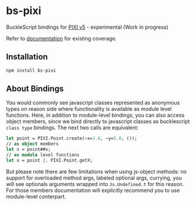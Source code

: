 # bs-pixi
BuckleScript bindings for [PIXI v5](https://github.com/pixijs) - experimental (Work in progress)

Refer to [documentation](https://ambientlight.github.io/bs-pixi) for existing coverage.

## Installation

```bash
npm install bs-pixi
```

## About Bindings

You would commonly see javascript classes represented as anonymous types on reason side where functionality is available as module level functions. Here, in addition to module-level bindings, you can also access object members, since we bind directly to javascript classes as bucklescript `class type` bindings. The next two calls are equivalent:

```ocaml
let point = PIXI.Point.create(~x=1.0, ~y=5.0, ());
// as object members
let x = point##x;
// as module level functions
let x = point |. PIXI.Point.getX;
```

But please note there are few limitations when using js-object methods: no support for overloaded method args, labeled optional args, currying, you will  see optionals arguments wrapped into `Js.Undefined.t` for this reason. For those members documentation will explicitly recommend you to use module-level conterpart.